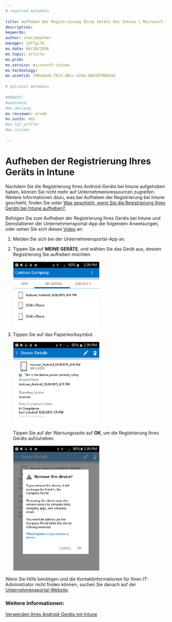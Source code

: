 ```yaml
---
# required metadata

title: Aufheben der Registrierung Ihres Geräts bei Intune | Microsoft Intune
description:
keywords:
author: staciebarker
manager: jeffgilb
ms.date: 04/28/2016
ms.topic: article
ms.prod:
ms.service: microsoft-intune
ms.technology:
ms.assetid: f40aab26-7613-48cc-a74e-de83df9465a4

# optional metadata

#ROBOTS:
#audience:
#ms.devlang:
ms.reviewer: arnab
ms.suite: ems
#ms.tgt_pltfrm:
#ms.custom:

---
```



# Aufheben der Registrierung Ihres Geräts in Intune

Nachdem Sie die Registrierung Ihres Android-Geräts bei Intune aufgehoben haben, können Sie nicht mehr auf Unternehmensressourcen zugreifen.  Weitere Informationen dazu, was bei Aufheben der Registrierung bei Intune geschieht, finden Sie unter [Was geschieht, wenn Sie die Registrierung Ihres Geräts bei Intune aufheben?](what-happens-if-you-unenroll-your-device-from-intune-android.md).

Befolgen Sie zum Aufheben der Registrierung Ihres Geräts bei Intune und Deinstallieren der Unternehmensportal-App die folgenden Anweisungen, oder sehen Sie sich dieses [Video](http://aka.ms/gyq2du) an:

1.  Melden Sie sich bei der Unternehmensportal-App an.

2.  Tippen Sie auf **MEINE GERÄTE**, und wählen Sie das Gerät aus, dessen Registrierung Sie aufheben möchten.

    ![android-company-portal-unenroll-choose-device](./media/andr-1-my-devices-choose.png)

3.  Tippen Sie auf das Papierkorbsymbol.

    ![android-company-portal-unenroll-tap-trash](./media/andr-2-tap-trashcan.png)

    Tippen Sie auf der Warnungsseite auf **OK**, um die Registrierung Ihres Geräts aufzuheben.

    ![android-company-portal-unenroll-warning](./media/andr-3-warning-about-remove.png)

Wenn Sie Hilfe benötigen und die Kontaktinformationen für Ihren IT-Administrator nicht finden können, suchen Sie danach auf der [Unternehmensportal-Website](http://portal.manage.microsoft.com).

### Weitere Informationen:
[Verwenden Ihres Android-Geräts mit Intune](using-your-android-device-with-intune.md)

<!--HONumber=Jun16_HO1-->


